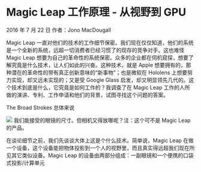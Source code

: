 # Magic Leap 工作原理 - 从视野到 GPU #

2016 年 7 月 22 日  作者：Jono MacDougall

Magic Leap 一直对他们的技术的工作细节保密。我们现在仅仅知道，他们的系统是一个全新的系统，远超一切消费者已经习惯了的现存的竞争对手。这也难怪 Magic Leap 想要为自己的革命性的系统保密。众多的企业都在伺机窥探，想要了解究竟是什么技术，让人们如此的兴奋。这种技术，就是 Apple 想要拥有的，那种潜在的革命性的带有真正创新意味的“新事物”；也是微软在 Hololens 上想要努力实现，却又远未实现的；又是受 Google Glass 启发，却又明显领先几代的。这个技术到底是什么，它究竟是如何工作的？我调查了在 Magic Leap 工作的人所做的演讲、专利、工作申请和他们的背景，试图寻找这个问题的答案。

The Broad Strokes 总体来说

![](http://static1.squarespace.com/static/5769341bf7e0ab978ac733a5/t/5792a11b893fc095221e96af/1469227494129/?format=300w)
我们能接受的眼镜的尺寸。但相机又得放哪呢？注：这个可不是 Magic Leap 的产品。

在谈论细节之前，我们先谈谈大体上这是个什么技术。简单说，Magic Leap 在做一个设备，这个设备能把物体投影到一个人的视野里，而且真实得远超我们现在所见其它类似设备。Magic Leap 的设备由两部分组成：一副眼镜和一个便携的口袋式投影/计算单元